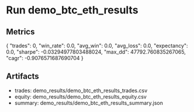 # Run demo_btc_eth_results

## Metrics
{
  "trades": 0,
  "win_rate": 0.0,
  "avg_win": 0.0,
  "avg_loss": 0.0,
  "expectancy": 0.0,
  "sharpe": -0.03294977803488024,
  "max_dd": 47792.760835267065,
  "cagr": -0.9076571687690704
}

## Artifacts
- trades: demo_results/demo_btc_eth_results_trades.csv
- equity: demo_results/demo_btc_eth_results_equity.csv
- summary: demo_results/demo_btc_eth_results_summary.json